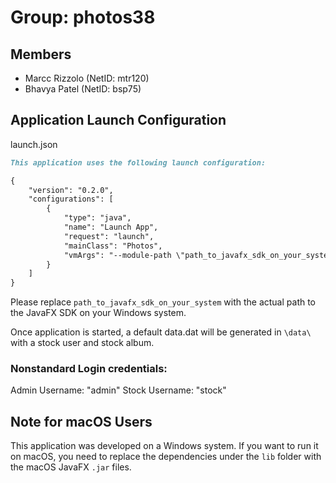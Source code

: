# Group: photos38

## Members
- Marcc Rizzolo (NetID: mtr120)
- Bhavya Patel (NetID: bsp75)

## Application Launch Configuration

launch.json
```markdown
This application uses the following launch configuration:

{
    "version": "0.2.0",
    "configurations": [
        {
            "type": "java",
            "name": "Launch App",
            "request": "launch",
            "mainClass": "Photos",
            "vmArgs": "--module-path \"path_to_javafx_sdk_on_your_system\" --add-modules javafx.controls,javafx.fxml"
        }
    ]
}
```

Please replace `path_to_javafx_sdk_on_your_system` with the actual path to the JavaFX SDK on your Windows system.

Once application is started, a default data.dat will be generated in `\data\` with a stock user and stock album. 

### Nonstandard Login credentials:
Admin Username: "admin"
Stock Username: "stock"

## Note for macOS Users

This application was developed on a Windows system. If you want to run it on macOS, you need to replace the dependencies under the `lib` folder with the macOS JavaFX `.jar` files.
```

